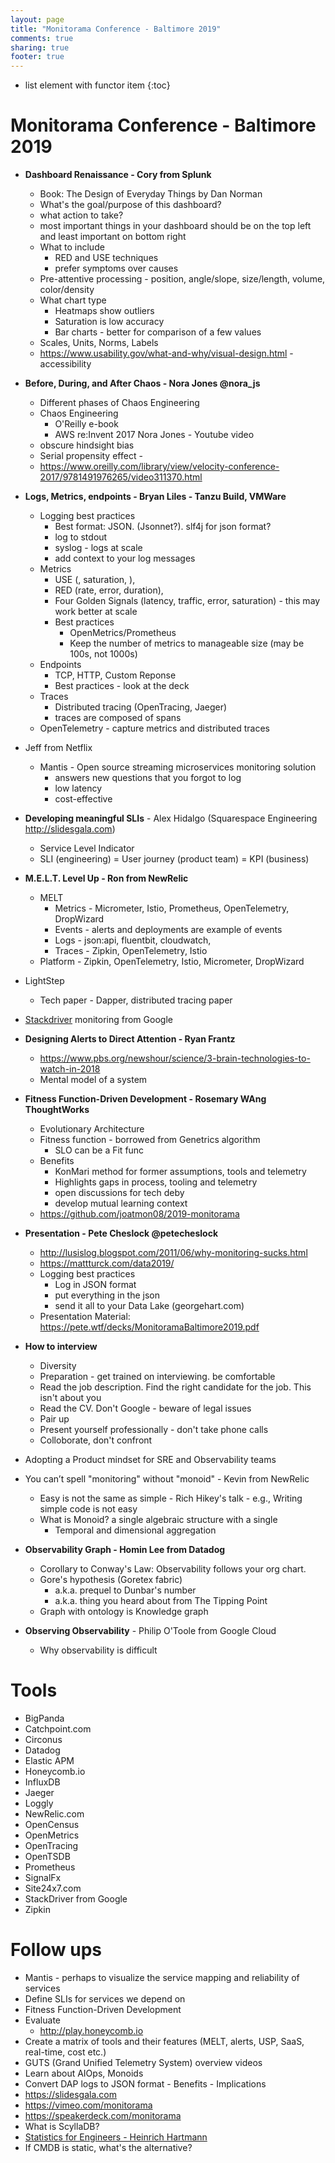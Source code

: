 ```yaml
---
layout: page
title: "Monitorama Conference - Baltimore 2019"
comments: true
sharing: true
footer: true
---
```


* list element with functor item
{:toc} 

# Monitorama Conference - Baltimore 2019

* __Dashboard Renaissance - Cory from Splunk__
    * Book: The Design of Everyday Things by Dan Norman
    * What's the goal/purpose of this dashboard?
    * what action to take?
    * most important things in your dashboard should be on the top left and least important on bottom right
    * What to include
        * RED and USE techniques
        * prefer symptoms over causes
    * Pre-attentive processing - position, angle/slope, size/length, volume, color/density
    * What chart type
        * Heatmaps show outliers
        * Saturation is low accuracy
        * Bar charts - better for comparison of a few values
    * Scales, Units, Norms, Labels
    * https://www.usability.gov/what-and-why/visual-design.html - accessibility

* __Before, During, and After Chaos - Nora Jones @nora_js__
    * Different phases of Chaos Engineering
    * Chaos Engineering
        * O'Reilly e-book
        * AWS re:Invent 2017 Nora Jones - Youtube video
    * obscure hindsight bias
    * Serial propensity effect -
    * https://www.oreilly.com/library/view/velocity-conference-2017/9781491976265/video311370.html

* __Logs, Metrics, endpoints - Bryan Liles -  Tanzu Build, VMWare__
    * Logging best practices
        * Best format: JSON. (Jsonnet?). slf4j for json format?
        * log to stdout
        * syslog - logs at scale
        * add context to your log messages
    * Metrics
        * USE (, saturation, ),
        * RED (rate, error, duration),
        * Four Golden Signals (latency, traffic, error, saturation) - this may work better at scale
        * Best practices
            * OpenMetrics/Prometheus
            * Keep the number of metrics to manageable size (may be 100s, not 1000s)
    * Endpoints
        * TCP, HTTP, Custom Reponse
        * Best practices - look at the deck
    * Traces
        * Distributed tracing (OpenTracing, Jaeger)
        * traces are composed of spans
    * OpenTelemetry - capture metrics and distributed traces
* Jeff from Netflix
   * Mantis - Open source streaming microservices monitoring solution
        * answers new questions that you forgot to log
        * low latency
        * cost-effective
* __Developing meaningful SLIs__ - Alex Hidalgo (Squarespace Engineering http://slidesgala.com)
    * Service Level Indicator
    * SLI (engineering) = User journey (product team) = KPI (business)
* __M.E.L.T. Level Up - Ron from NewRelic__
    * MELT
        * Metrics - Micrometer, Istio, Prometheus, OpenTelemetry, DropWizard
        * Events - alerts and deployments are example of events
        * Logs - json:api, fluentbit, cloudwatch,
        * Traces - Zipkin, OpenTelemetry, Istio
    * Platform - Zipkin, OpenTelemetry, Istio, Micrometer, DropWizard
* LightStep
    * Tech paper - Dapper, distributed tracing paper
* [Stackdriver](https://cloud.google.com/stackdriver/) monitoring from Google
* __Designing Alerts to Direct Attention - Ryan Frantz__
    * https://www.pbs.org/newshour/science/3-brain-technologies-to-watch-in-2018
    * Mental model of a system
* __Fitness Function-Driven Development - Rosemary WAng ThoughtWorks__
    * Evolutionary Architecture
    * Fitness function - borrowed from Genetrics algorithm
        * SLO can be a Fit func
    * Benefits
        * KonMari method for former assumptions, tools and telemetry
        * Highlights gaps in process, tooling and telemetry
        * open discussions for tech deby
        * develop mutual learning context
    * https://github.com/joatmon08/2019-monitorama

* __Presentation - Pete Cheslock @petecheslock__
    * http://lusislog.blogspot.com/2011/06/why-monitoring-sucks.html
    * https://mattturck.com/data2019/
    * Logging best practices
        * Log in JSON format
        * put everything in the json
        * send it all to your Data Lake (georgehart.com)
    * Presentation Material: https://pete.wtf/decks/MonitoramaBaltimore2019.pdf
* __How to interview__
    * Diversity
    * Preparation - get trained on interviewing. be comfortable
    * Read the job description. Find the right candidate for the job. This isn't about you
    * Read the CV. Don't Google - beware of legal issues
    * Pair up
    * Present yourself professionally - don't take phone calls
    * Colloborate, don't confront
* Adopting a Product mindset for SRE and Observability teams
* You can’t spell "monitoring" without "monoid" - Kevin from NewRelic
    * Easy is not the same as simple - Rich Hikey's talk - e.g., Writing simple code is not easy
    * What is Monoid? a single algebraic structure with a single
        * Temporal and dimensional aggregation

* __Observability Graph - Homin Lee from Datadog__
    * Corollary to Conway's Law: Observability follows your org chart.
    * Gore's hypothesis (Goretex fabric)
        * a.k.a. prequel to Dunbar's number
        * a.k.a. thing you heard about from The Tipping Point
    * Graph with ontology is Knowledge graph
* __Observing Observability__ - Philip O'Toole from Google Cloud
    * Why observability is difficult 

# Tools

* BigPanda
* Catchpoint.com
* Circonus
* Datadog
* Elastic APM
* Honeycomb.io
* InfluxDB
* Jaeger
* Loggly
* NewRelic.com
* OpenCensus
* OpenMetrics
* OpenTracing
* OpenTSDB
* Prometheus
* SignalFx
* Site24x7.com
* StackDriver from Google
* Zipkin

# Follow ups

* Mantis - perhaps to visualize the service mapping and reliability of services
* Define SLIs for services we depend on
* Fitness Function-Driven Development
* Evaluate
    * http://play.honeycomb.io
* Create a matrix of tools and their features (MELT, alerts, USP, SaaS, real-time, cost etc.)
* GUTS (Grand Unified Telemetry System) overview videos
* Learn about AIOps, Monoids
* Convert DAP logs to JSON format - Benefits - Implications
* https://slidesgala.com
* https://vimeo.com/monitorama
* https://speakerdeck.com/monitorama
* What is ScyllaDB?
* [Statistics for Engineers - Heinrich Hartmann](https://github.com/HeinrichHartmann/Statistics-for-Engineers)
* If CMDB is static, what's the alternative?